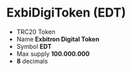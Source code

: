 # ExbiDigiToken (EDT) 

- TRC20 Token
- Name **Exbitron Digital Token**
- Symbol **EDT**
- Max supply **100.000.000**
- **8** decimals

